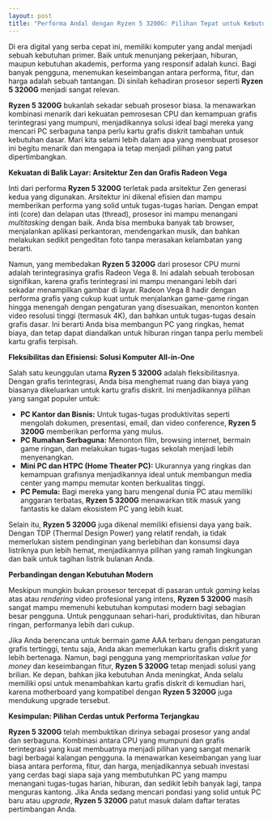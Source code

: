 ```yaml
---
layout: post
title: "Performa Andal dengan Ryzen 5 3200G: Pilihan Tepat untuk Kebutuhan Komputasi Sehari-hari"
---
```


Di era digital yang serba cepat ini, memiliki komputer yang andal menjadi sebuah kebutuhan primer. Baik untuk menunjang pekerjaan, hiburan, maupun kebutuhan akademis, performa yang responsif adalah kunci. Bagi banyak pengguna, menemukan keseimbangan antara performa, fitur, dan harga adalah sebuah tantangan. Di sinilah kehadiran prosesor seperti **Ryzen 5 3200G** menjadi sangat relevan.

**Ryzen 5 3200G** bukanlah sekadar sebuah prosesor biasa. Ia menawarkan kombinasi menarik dari kekuatan pemrosesan CPU dan kemampuan grafis terintegrasi yang mumpuni, menjadikannya solusi ideal bagi mereka yang mencari PC serbaguna tanpa perlu kartu grafis diskrit tambahan untuk kebutuhan dasar. Mari kita selami lebih dalam apa yang membuat prosesor ini begitu menarik dan mengapa ia tetap menjadi pilihan yang patut dipertimbangkan.

**Kekuatan di Balik Layar: Arsitektur Zen dan Grafis Radeon Vega**

Inti dari performa **Ryzen 5 3200G** terletak pada arsitektur Zen generasi kedua yang digunakan. Arsitektur ini dikenal efisien dan mampu memberikan performa yang solid untuk tugas-tugas harian. Dengan empat inti (core) dan delapan utas (thread), prosesor ini mampu menangani *multitasking* dengan baik. Anda bisa membuka banyak tab browser, menjalankan aplikasi perkantoran, mendengarkan musik, dan bahkan melakukan sedikit pengeditan foto tanpa merasakan kelambatan yang berarti.

Namun, yang membedakan **Ryzen 5 3200G** dari prosesor CPU murni adalah terintegrasinya grafis Radeon Vega 8. Ini adalah sebuah terobosan signifikan, karena grafis terintegrasi ini mampu menangani lebih dari sekadar menampilkan gambar di layar. Radeon Vega 8 hadir dengan performa grafis yang cukup kuat untuk menjalankan game-game ringan hingga menengah dengan pengaturan yang disesuaikan, menonton konten video resolusi tinggi (termasuk 4K), dan bahkan untuk tugas-tugas desain grafis dasar. Ini berarti Anda bisa membangun PC yang ringkas, hemat biaya, dan tetap dapat diandalkan untuk hiburan ringan tanpa perlu membeli kartu grafis terpisah.

**Fleksibilitas dan Efisiensi: Solusi Komputer All-in-One**

Salah satu keunggulan utama **Ryzen 5 3200G** adalah fleksibilitasnya. Dengan grafis terintegrasi, Anda bisa menghemat ruang dan biaya yang biasanya dikeluarkan untuk kartu grafis diskrit. Ini menjadikannya pilihan yang sangat populer untuk:

*   **PC Kantor dan Bisnis:** Untuk tugas-tugas produktivitas seperti mengolah dokumen, presentasi, email, dan video conference, **Ryzen 5 3200G** memberikan performa yang mulus.
*   **PC Rumahan Serbaguna:** Menonton film, browsing internet, bermain game ringan, dan melakukan tugas-tugas sekolah menjadi lebih menyenangkan.
*   **Mini PC dan HTPC (Home Theater PC):** Ukurannya yang ringkas dan kemampuan grafisnya menjadikannya ideal untuk membangun media center yang mampu memutar konten berkualitas tinggi.
*   **PC Pemula:** Bagi mereka yang baru mengenal dunia PC atau memiliki anggaran terbatas, **Ryzen 5 3200G** menawarkan titik masuk yang fantastis ke dalam ekosistem PC yang lebih kuat.

Selain itu, **Ryzen 5 3200G** juga dikenal memiliki efisiensi daya yang baik. Dengan TDP (Thermal Design Power) yang relatif rendah, ia tidak memerlukan sistem pendinginan yang berlebihan dan konsumsi daya listriknya pun lebih hemat, menjadikannya pilihan yang ramah lingkungan dan baik untuk tagihan listrik bulanan Anda.

**Perbandingan dengan Kebutuhan Modern**

Meskipun mungkin bukan prosesor tercepat di pasaran untuk *gaming* kelas atas atau *rendering* video profesional yang intens, **Ryzen 5 3200G** masih sangat mampu memenuhi kebutuhan komputasi modern bagi sebagian besar pengguna. Untuk penggunaan sehari-hari, produktivitas, dan hiburan ringan, performanya lebih dari cukup.

Jika Anda berencana untuk bermain game AAA terbaru dengan pengaturan grafis tertinggi, tentu saja, Anda akan memerlukan kartu grafis diskrit yang lebih bertenaga. Namun, bagi pengguna yang memprioritaskan *value for money* dan keseimbangan fitur, **Ryzen 5 3200G** tetap menjadi solusi yang brilian. Ke depan, bahkan jika kebutuhan Anda meningkat, Anda selalu memiliki opsi untuk menambahkan kartu grafis diskrit di kemudian hari, karena motherboard yang kompatibel dengan **Ryzen 5 3200G** juga mendukung upgrade tersebut.

**Kesimpulan: Pilihan Cerdas untuk Performa Terjangkau**

**Ryzen 5 3200G** telah membuktikan dirinya sebagai prosesor yang andal dan serbaguna. Kombinasi antara CPU yang mumpuni dan grafis terintegrasi yang kuat membuatnya menjadi pilihan yang sangat menarik bagi berbagai kalangan pengguna. Ia menawarkan keseimbangan yang luar biasa antara performa, fitur, dan harga, menjadikannya sebuah investasi yang cerdas bagi siapa saja yang membutuhkan PC yang mampu menangani tugas-tugas harian, hiburan, dan sedikit lebih banyak lagi, tanpa menguras kantong. Jika Anda sedang mencari pondasi yang solid untuk PC baru atau *upgrade*, **Ryzen 5 3200G** patut masuk dalam daftar teratas pertimbangan Anda.
